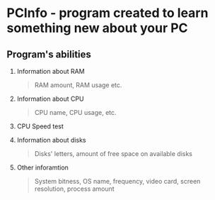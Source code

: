 # PCInfo - program created to learn something new about your PC

## Program's abilities

1. Information about RAM
    > RAM amount, RAM usage etc.

2. Information about CPU
    > CPU name, CPU usage, etc.

3. CPU Speed test

4. Information about disks
    > Disks' letters, amount of free space on available disks

5. Other inforamtion
    > System bitness, OS name, frequency, video card, screen resolution, process amount
